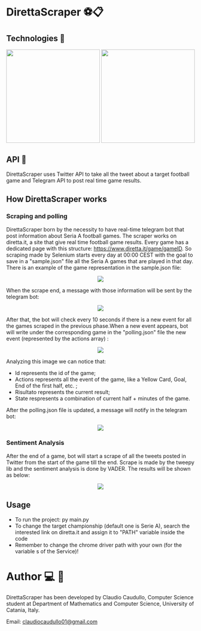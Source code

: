 # DirettaScraper ⚽📋

## Technologies 📡
<p align="center">
    <img width="250" height="250" src="https://i.postimg.cc/hv65ZXr4/py.png">
    <img width="250" height="250" src="https://i.postimg.cc/prh0j2tw/Selenium-Logo.png">
</p>

## API 🐝
DirettaScraper uses Twitter API to take all the tweet about a target football game and Telegram API to post real time game results.

## How DirettaScraper works
### Scraping and polling
DirettaScraper born by the necessity to have real-time telegram bot that post information about Seria A football games. 
The scraper works on diretta.it, a site that give real time football game results. Every game has a dedicated page with this structure: https://www.diretta.it/game/gameID.
So scraping made by Selenium starts every day at 00:00 CEST with the goal to save in a "sample.json" file all the Seria A games that are played in that day.
There is an example of the game representation in the sample.json file:
<p align="center"><img src="https://i.postimg.cc/cCddX5F4/Immagine1.jpg"></p>
When the scrape end, a message with those information will be sent by the telegram bot:
<p align="center"><img src="https://i.postimg.cc/d1x99zsG/Immagine2.jpg"></p>

After that, the bot will check every 10 seconds if there is a new event for all the games scraped in the previous phase.When a new event appears, bot will write under the corresponding game 
in the "polling.json" file the new event (represented by the actions array) :
<p align="center"><img src="https://i.postimg.cc/BbsPGpnX/Immagine3.jpg"></p>

Analyzing this image we can notice that:
- Id represents the id of the game;
- Actions represents all the event of the game, like a Yellow Card, Goal, End of the first half, etc. ;
- Risultato represents the current result;
- State respresents a combination of current half + minutes of the game.

After the polling.json file is updated, a message will notify in the telegram bot:

<p align="center"><img src="https://i.postimg.cc/8PFc0sG2/Immagine6.jpg"></p>

### Sentiment Analysis
After the end of a game, bot will start a scrape of all the tweets posted in Twitter from the start of the game till the end. Scrape is made by the tweepy lib and the sentiment analysis is done by VADER.
The results will be shown as below:
<p align="center"><img src="https://i.postimg.cc/V6dPkrK1/Immagine5.jpg"></p>

## Usage

- To run the project: py main.py
- To change the target championship (default one is Serie A), search the interested link on diretta.it and assign it to "PATH" variable inside the code
- Remember to change the chrome driver path with your own (for the variable s of the Service)!
 


# Author 💻 👦
DirettaScraper has been developed by Claudio Caudullo, Computer Science student at Department of Mathematics and Computer Science, University of Catania, Italy. 

Email: claudiocaudullo01@gmail.com
